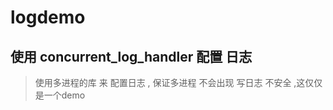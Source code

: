 # logdemo

## 使用 concurrent_log_handler 配置  日志

> 使用多进程的库 来 配置日志 , 保证多进程 不会出现 写日志 不安全 ,这仅仅是一个demo  
